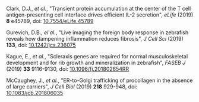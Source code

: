 Clark, D.J., _et al._, "Transient protein accumulation at the center of the T cell antigen-presenting cell interface drives efficient IL-2 secretion", _eLife_ (2019) **8** e45789, doi: [10.7554/eLife.45789](https://doi.org/10.7554/eLife.45789)

Gurevich, D.B., _el al._, "Live imaging the foreign body response in zebrafish reveals how dampening inflammation reduces fibrosis", _J Cell Sci_ (2019) **133**, doi: [10.1242/jcs.236075](https://doi.org/10.1242/jcs.236075)

Kague, E., _et al._, "Scleraxis genes are required for normal musculoskeletal development and for rib growth and mineralization in zebrafish", _FASEB J_ (2019) **33** 9116-9130, doi: [10.1096/fj.201802654RR](https://doi.org/10.1096/fj.201802654RR)

McCaughey, J., _et al._, "ER-to-Golgi trafficking of procollagen in the absence of large carriers", _J Cell Biol_ (2019) **218** 929-948, doi: [10.1083/jcb.201806035](https://doi.org/10.1083/jcb.201806035)
